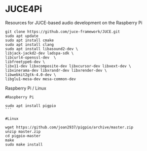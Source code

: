 # JUCE4Pi
Resources for JUCE-based audio development on the Raspberry Pi

```console
git clone https://github.com/juce-framework/JUCE.git
sudo apt update
sudo apt install cmake
sudo apt install clang
sudo apt install libasound2-dev \
libjack-jackd2-dev ladspa-sdk \
libcurl4-openssl-dev  \
libfreetype6-dev \
libx11-dev libxcomposite-dev libxcursor-dev libxext-dev \
libxinerama-dev libxrandr-dev libxrender-dev \
libwebkit2gtk-4.0-dev \
libglu1-mesa-dev mesa-common-dev
```

Raspberry Pi / Linux

````console
#Raspberry Pi

sudo apt install pigpio
```

#Linux

wget https://github.com/joan2937/pigpio/archive/master.zip
unzip master.zip
cd pigpio-master
make
sudo make install
